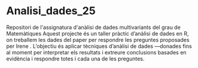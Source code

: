 # Analisi_dades_25
Repositori de l'assignatura d'anàlisi de dades multivariants del grau de Matemàtiques
Aquest projecte és un taller pràctic d’anàlisi de dades en R, on treballem les dades del paper per respondre les preguntes proposades per Irene . L’objectiu és aplicar tècniques d’anàlisi de dades —donades fins al moment per interpretar els resultats i extreure conclusions basades en evidència i respondre totes i cada una de les preguntes.
